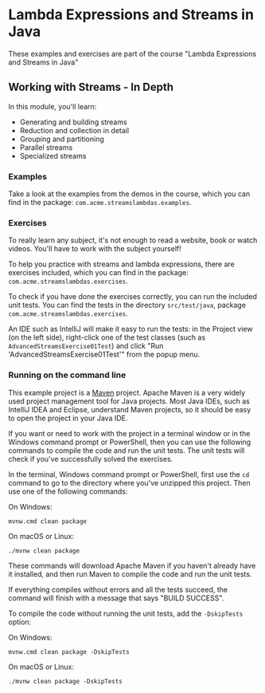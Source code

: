 # Lambda Expressions and Streams  in Java

These examples and exercises are part of the course "Lambda Expressions and Streams  in Java"

## Working with Streams - In Depth

In this module, you'll learn:

* Generating and building streams
* Reduction and collection in detail
* Grouping and partitioning
* Parallel streams
* Specialized streams

### Examples

Take a look at the examples from the demos in the course, which you can find in the package: `com.acme.streamslambdas.examples`.

### Exercises

To really learn any subject, it's not enough to read a website, book or watch videos. You'll have to work with the subject yourself!

To help you practice with streams and lambda expressions, there are exercises included, which you can find in the package: `com.acme.streamslambdas.exercises`.

To check if you have done the exercises correctly, you can run the included unit tests. You can find the tests in the directory `src/test/java`,
package `com.acme.streamslambdas.exercises`.

An IDE such as IntelliJ will make it easy to run the tests: in the Project view (on the left side), right-click one of the test classes (such as `AdvancedStreamsExercise01Test`)
and click "Run 'AdvancedStreamsExercise01Test'" from the popup menu.

### Running on the command line

This example project is a [Maven](https://maven.apache.org/) project. Apache Maven is a very widely used project management tool for Java projects. Most Java IDEs, such as IntelliJ
IDEA and Eclipse, understand Maven projects, so it should be easy to open the project in your Java IDE.

If you want or need to work with the project in a terminal window or in the Windows command prompt or PowerShell, then you can use the following commands to compile the code and
run the unit tests. The unit tests will check if you've successfully solved the exercises.

In the terminal, Windows command prompt or PowerShell, first use the `cd` command to go to the directory where you've unzipped this project. Then use one of the following commands:

On Windows:

    mvnw.cmd clean package

On macOS or Linux:

    ./mvnw clean package

These commands will download Apache Maven if you haven't already have it installed, and then run Maven to compile the code and run the unit tests.

If everything compiles without errors and all the tests succeed, the command will finish with a message that says "BUILD SUCCESS".

To compile the code without running the unit tests, add the `-DskipTests` option:

On Windows:

    mvnw.cmd clean package -DskipTests

On macOS or Linux:

    ./mvnw clean package -DskipTests

